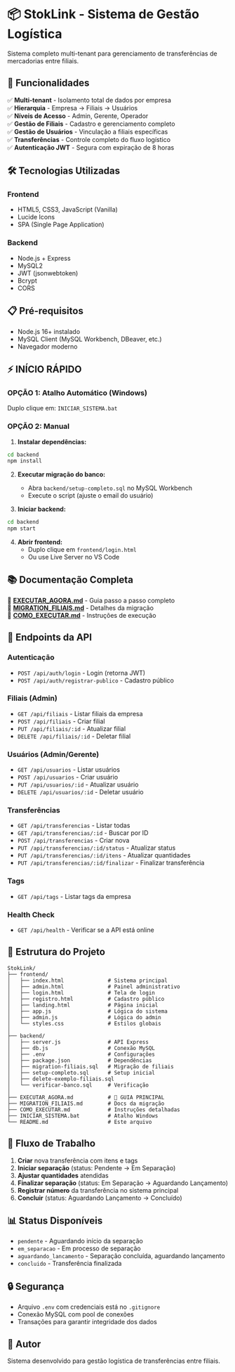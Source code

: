 # 📦 StokLink - Sistema de Gestão Logística

Sistema completo multi-tenant para gerenciamento de transferências de mercadorias entre filiais.

## 🎯 Funcionalidades

✅ **Multi-tenant** - Isolamento total de dados por empresa  
✅ **Hierarquia** - Empresa → Filiais → Usuários  
✅ **Níveis de Acesso** - Admin, Gerente, Operador  
✅ **Gestão de Filiais** - Cadastro e gerenciamento completo  
✅ **Gestão de Usuários** - Vinculação a filiais específicas  
✅ **Transferências** - Controle completo do fluxo logístico  
✅ **Autenticação JWT** - Segura com expiração de 8 horas  

## 🛠️ Tecnologias Utilizadas

### Frontend
- HTML5, CSS3, JavaScript (Vanilla)
- Lucide Icons
- SPA (Single Page Application)

### Backend
- Node.js + Express
- MySQL2
- JWT (jsonwebtoken)
- Bcrypt
- CORS

## 📋 Pré-requisitos

- Node.js 16+ instalado
- MySQL Client (MySQL Workbench, DBeaver, etc.)
- Navegador moderno

## ⚡ INÍCIO RÁPIDO

### **OPÇÃO 1: Atalho Automático (Windows)**

Duplo clique em: `INICIAR_SISTEMA.bat`

### **OPÇÃO 2: Manual**

1. **Instalar dependências:**
```bash
cd backend
npm install
```

2. **Executar migração do banco:**
   - Abra `backend/setup-completo.sql` no MySQL Workbench
   - Execute o script (ajuste o email do usuário)

3. **Iniciar backend:**
```bash
cd backend
npm start
```

4. **Abrir frontend:**
   - Duplo clique em `frontend/login.html`
   - Ou use Live Server no VS Code

## 📚 Documentação Completa

📖 **[EXECUTAR_AGORA.md](EXECUTAR_AGORA.md)** - Guia passo a passo completo  
📖 **[MIGRATION_FILIAIS.md](MIGRATION_FILIAIS.md)** - Detalhes da migração  
📖 **[COMO_EXECUTAR.md](COMO_EXECUTAR.md)** - Instruções de execução  

## 📡 Endpoints da API

### Autenticação
- `POST /api/auth/login` - Login (retorna JWT)
- `POST /api/auth/registrar-publico` - Cadastro público

### Filiais (Admin)
- `GET /api/filiais` - Listar filiais da empresa
- `POST /api/filiais` - Criar filial
- `PUT /api/filiais/:id` - Atualizar filial
- `DELETE /api/filiais/:id` - Deletar filial

### Usuários (Admin/Gerente)
- `GET /api/usuarios` - Listar usuários
- `POST /api/usuarios` - Criar usuário
- `PUT /api/usuarios/:id` - Atualizar usuário
- `DELETE /api/usuarios/:id` - Deletar usuário

### Transferências
- `GET /api/transferencias` - Listar todas
- `GET /api/transferencias/:id` - Buscar por ID
- `POST /api/transferencias` - Criar nova
- `PUT /api/transferencias/:id/status` - Atualizar status
- `PUT /api/transferencias/:id/itens` - Atualizar quantidades
- `PUT /api/transferencias/:id/finalizar` - Finalizar transferência

### Tags
- `GET /api/tags` - Listar tags da empresa

### Health Check
- `GET /api/health` - Verificar se a API está online

## 📁 Estrutura do Projeto

```
StokLink/
├── frontend/
│   ├── index.html              # Sistema principal
│   ├── admin.html              # Painel administrativo
│   ├── login.html              # Tela de login
│   ├── registro.html           # Cadastro público
│   ├── landing.html            # Página inicial
│   ├── app.js                  # Lógica do sistema
│   ├── admin.js                # Lógica do admin
│   └── styles.css              # Estilos globais
│
├── backend/
│   ├── server.js               # API Express
│   ├── db.js                   # Conexão MySQL
│   ├── .env                    # Configurações
│   ├── package.json            # Dependências
│   ├── migration-filiais.sql   # Migração de filiais
│   ├── setup-completo.sql      # Setup inicial
│   ├── delete-exemplo-filiais.sql
│   └── verificar-banco.sql     # Verificação
│
├── EXECUTAR_AGORA.md           # 📖 GUIA PRINCIPAL
├── MIGRATION_FILIAIS.md        # Docs da migração
├── COMO_EXECUTAR.md            # Instruções detalhadas
├── INICIAR_SISTEMA.bat         # Atalho Windows
└── README.md                   # Este arquivo
```

## 🔄 Fluxo de Trabalho

1. **Criar** nova transferência com itens e tags
2. **Iniciar separação** (status: Pendente → Em Separação)
3. **Ajustar quantidades** atendidas
4. **Finalizar separação** (status: Em Separação → Aguardando Lançamento)
5. **Registrar número** da transferência no sistema principal
6. **Concluir** (status: Aguardando Lançamento → Concluído)

## 📊 Status Disponíveis

- `pendente` - Aguardando início da separação
- `em_separacao` - Em processo de separação
- `aguardando_lancamento` - Separação concluída, aguardando lançamento
- `concluido` - Transferência finalizada

## 🔒 Segurança

- Arquivo `.env` com credenciais está no `.gitignore`
- Conexão MySQL com pool de conexões
- Transações para garantir integridade dos dados

## 👤 Autor

Sistema desenvolvido para gestão logística de transferências entre filiais.
